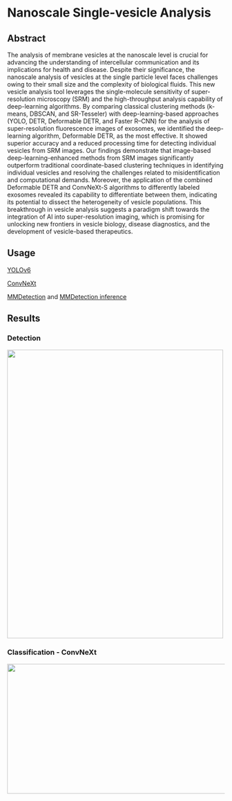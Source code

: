 # Nanoscale Single-vesicle Analysis
## Abstract
The analysis of membrane vesicles at the nanoscale level is crucial for advancing the understanding of intercellular communication and its implications for health and disease. Despite their significance, the nanoscale analysis of vesicles at the single particle level faces challenges owing to their small size and the complexity of biological fluids. This new vesicle analysis tool leverages the single-molecule sensitivity of super-resolution microscopy (SRM) and the high-throughput analysis capability of deep-learning algorithms. By comparing classical clustering methods (k-means, DBSCAN, and SR-Tesseler) with deep-learning-based approaches (YOLO, DETR, Deformable DETR, and Faster R–CNN) for the analysis of super-resolution fluorescence images of exosomes, we identified the deep-learning algorithm, Deformable DETR, as the most effective. It showed superior accuracy and a reduced processing time for detecting individual vesicles from SRM images. Our findings demonstrate that image-based deep-learning-enhanced methods from SRM images significantly outperform traditional coordinate-based clustering techniques in identifying individual vesicles and resolving the challenges related to misidentification and computational demands. Moreover, the application of the combined Deformable DETR and ConvNeXt-S algorithms to differently labeled exosomes revealed its capability to differentiate between them, indicating its potential to dissect the heterogeneity of vesicle populations. This breakthrough in vesicle analysis suggests a paradigm shift towards the integration of AI into super-resolution imaging, which is promising for unlocking new frontiers in vesicle biology, disease diagnostics, and the development of vesicle-based therapeutics.

## Usage

[YOLOv6](https://github.com/larpp/Nanoscale_Single-vesicle_Analysis/tree/main/YOLO)

[ConvNeXt](https://github.com/larpp/Nanoscale_Single-vesicle_Analysis/tree/main/ConvNeXt)

[MMDetection](https://github.com/larpp/Nanoscale_Single-vesicle_Analysis/tree/main/mmdetection) and [MMDetection inference](https://github.com/larpp/MMDetection_Inference)

## Results

### Detection

<img src=https://github.com/user-attachments/assets/47b2dba9-068e-4417-826f-3f6803e1730e width="500" height="667"/>

### Classification - ConvNeXt

<img src=https://github.com/user-attachments/assets/21715ac9-47de-4ad8-9a95-e861436bcbb0 width="600" height="300"/>

